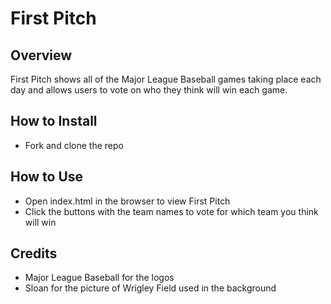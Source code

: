 # First Pitch

## Overview
First Pitch shows all of the Major League Baseball games taking place each day and allows users to vote on who they think will win each game.

## How to Install
- Fork and clone the repo

## How to Use
- Open index.html in the browser to view First Pitch
- Click the buttons with the team names to vote for which team you think will win

## Credits
- Major League Baseball for the logos
- Sloan for the picture of Wrigley Field used in the background
